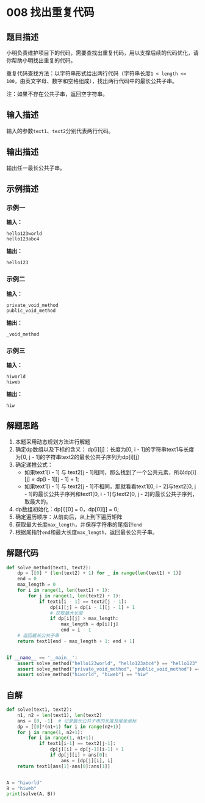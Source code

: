 # 008 找出重复代码

## 题目描述

小明负责维护项目下的代码，需要查找出重复代码，用以支撑后续的代码优化，请你帮助小明找出重复的代码。

重复代码查找方法：以字符串形式给出两行代码（字符串长度`1 < length <= 100`，由英文字母、数字和空格组成），找出两行代码中的最长公共子串。

注：如果不存在公共子串，返回空字符串。

## 输入描述

输入的参数`text1`、`text2`分别代表两行代码。

## 输出描述

输出任一最长公共子串。

## 示例描述

### 示例一

**输入：**
```text
hello123world
hello123abc4
```

**输出：**
```text
hello123
```

### 示例二

**输入：**
```text
private_void_method
public_void_method
```

**输出：**
```text
_void_method
```

### 示例三

**输入：**
```text
hiworld
hiweb
```

**输出：**
```text
hiw
```

## 解题思路

1. 本题采用动态规划方法进行解题
2. 确定dp数组以及下标的含义：
   dp[i][j]：⻓度为[0, i - 1]的字符串text1与⻓度为[0, j - 1]的字符串text2的最⻓公共⼦序列为dp[i][j]
3. 确定递推公式：
   - 如果text1[i - 1] 与 text2[j - 1]相同，那么找到了⼀个公共元素，所以dp[i][j] = dp[i - 1][j - 1] + 1;
   - 如果text1[i - 1] 与 text2[j - 1]不相同，那就看看text1[0, i - 2]与text2[0, j - 1]的最⻓公共⼦序列和text1[0, i - 1]与text2[0, j - 2]的最⻓公共⼦序列，取最⼤的。
4. dp数组初始化：dp[i][0] = 0，dp[0][j] = 0;
5. 确定遍历顺序：从前向后，从上到下遍历矩阵
6. 获取最大长度`max_length`，并保存字符串的尾指针`end`
7. 根据尾指针`end`和最大长度`max_length`，返回最长公共子串。
     
## 解题代码

```python
def solve_method(text1, text2):
    dp = [[0] * (len(text2) + 1) for _ in range(len(text1) + 1)]
    end = 0
    max_length = 0
    for i in range(1, len(text1) + 1):
        for j in range(1, len(text2) + 1):
            if text1[i - 1] == text2[j - 1]:
                dp[i][j] = dp[i - 1][j - 1] + 1
                # 获取最大长度
                if dp[i][j] > max_length:
                    max_length = dp[i][j]
                    end = i - 1
    # 返回最长公共子串                
    return text1[end - max_length + 1: end + 1]


if __name__ == '__main__':
    assert solve_method("hello123world", "hello123abc4") == "hello123"
    assert solve_method("private_void_method", "public_void_method") == "_void_method"
    assert solve_method("hiworld", "hiweb") == "hiw"
```

## 自解
```python
def solve(text1, text2):
    n1, n2 = len(text1), len(text2)
    ans = [0, -1]  # 记录最长公共子串的长度及尾坐坐标
    dp = [[0]*(n1+1) for i in range(n2+1)]
    for j in range(1, n2+1):
        for i in range(1, n1+1):
            if text1[i-1] == text2[j-1]:
                dp[j][i] = dp[j-1][i-1] + 1
                if dp[j][i] > ans[0]:
                    ans = [dp[j][i], i]
    return text1[ans[1]-ans[0]:ans[1]]


A = "hiworld"
B = "hiweb"
print(solve(A, B))
```
